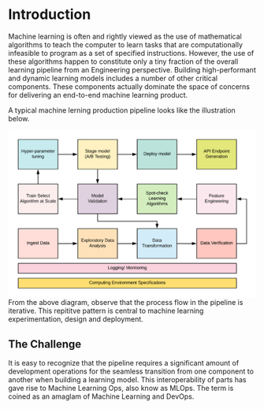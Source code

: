 # Introduction

Machine learning is often and rightly viewed as the use of mathematical algorithms to teach the computer to learn tasks that are computationally infeasible to program as a set of specified instructions. However, the use of these algorithms happen to constitute only a tiny fraction of the overall learning pipeline from an Engineering perspective. Building high-performant and dynamic learning models includes a number of other critical components. These components actually dominate the space of concerns for delivering an end-to-end machine learning product.

A typical machine lerning production pipeline looks like the illustration below.

<img src="img/ml_pipeline.png" align="left" alt="Machine Learning Pipeline."/>

From the above diagram, observe that the process flow in the pipeline is iterative. This repititve pattern is central to machine learning experimentation, design and deployment.

## The Challenge
It is easy to recognize that the pipeline requires a significant amount of development operations for the seamless transition from one component to another when building a learning model. This interoperability of parts has gave rise to Machine Learning Ops, also know as MLOps. The term is coined as an amaglam of Machine Learning and DevOps.


<!-- that if overlooked can very much result in a poor or under-performing model. -->